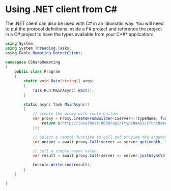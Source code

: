 # Using .NET client from C#

The .NET client can also be used with C# in an idiomatic way. You will need to put the protocol definitions inside a F# project and reference the project in a C# project to have the types available from your C*#* application:
```cs
using System;
using System.Threading.Tasks;  
using Fable.Remoting.DotnetClient;

namespace CSharpRemoting 
{
    public class Program
    {
        static void Main(string[] args)
        {
            Task.Run(MainAsync).Wait();
        }

        static async Task MainAsync()
        {
            // create the proxy with route builder
            var proxy = Proxy.CreateFromBuilder<IServer>((typeName, funcName) => {
                return $"http://localhost:8080/api/{typeName}/{funcName}";
            });

            // Select a remote function to call and provide the arguments
            int output = await proxy.Call(server => server.getLength, "input string");

            // call a simple async value
            var result = await proxy.Call(server => server.justAsyncValue); 

            Console.WriteLine(result);
        }
    }

}
```
